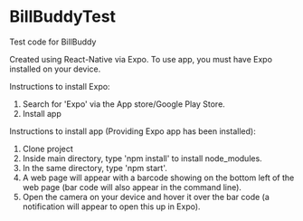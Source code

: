 # BillBuddyTest
Test code for BillBuddy

Created using React-Native via Expo. To use app, you must have Expo installed on your device.

Instructions to install Expo:

1. Search for 'Expo' via the App store/Google Play Store.
2. Install app

Instructions to install app (Providing Expo app has been installed):

1. Clone project
2. Inside main directory, type 'npm install' to install node_modules.
3. In the same directory, type 'npm start'.
4. A web page will appear with a barcode showing on the bottom left of the web page (bar code will also appear in the command line).
5. Open the camera on your device and hover it over the bar code (a notification will appear to open this up in Expo). 
